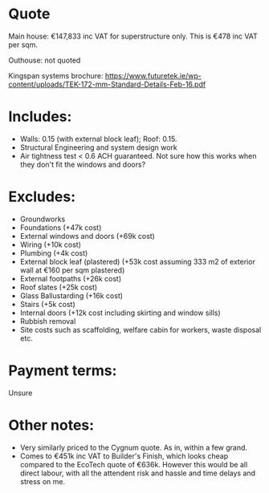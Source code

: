 # Quote

Main house: €147,833 inc VAT for superstructure only. This is €478 inc VAT per sqm.

Outhouse: not quoted

Kingspan systems brochure: https://www.futuretek.ie/wp-content/uploads/TEK-172-mm-Standard-Details-Feb-16.pdf

# Includes:

- Walls: 0.15 (with external block leaf); Roof: 0.15.
- Structural Engineering and system design work
- Air tightness test < 0.6 ACH guaranteed. Not sure how this works when they don't fit the windows and doors?

# Excludes:

- Groundworks
- Foundations (+47k cost)
- External windows and doors (+69k cost)
- Wiring (+10k cost)
- Plumbing (+4k cost)
- External block leaf (plastered) (+53k cost assuming 333 m2 of exterior wall at €160 per sqm plastered)
- External footpaths (+26k cost)
- Roof slates (+25k cost)
- Glass Ballustarding (+16k cost)
- Stairs (+5k cost)
- Internal doors (+12k cost including skirting and window sills)
- Rubbish removal
- Site costs such as scaffolding, welfare cabin for workers, waste disposal etc.

# Payment terms:

Unsure

# Other notes:

- Very similarly priced to the Cygnum quote. As in, within a few grand.
- Comes to €451k inc VAT to Builder's Finish, which looks cheap compared to the EcoTech quote of €636k. However this would be all direct labour, with all the attendent risk and hassle and time delays and stress on me.
